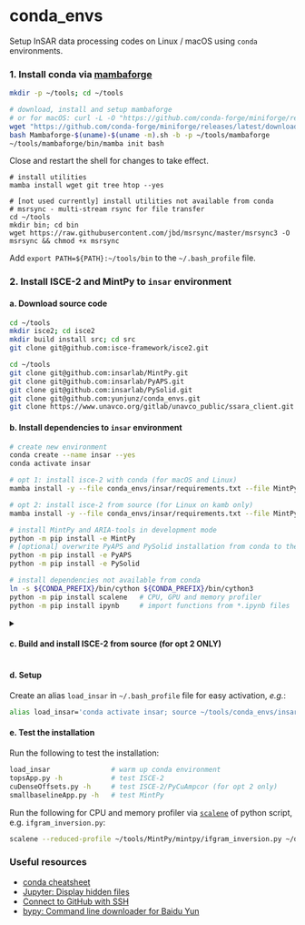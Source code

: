 # conda_envs

Setup InSAR data processing codes on Linux / macOS using `conda` environments.

### 1. Install conda via [mambaforge](https://github.com/conda-forge/miniforge)

```bash
mkdir -p ~/tools; cd ~/tools

# download, install and setup mambaforge
# or for macOS: curl -L -O "https://github.com/conda-forge/miniforge/releases/latest/download/Mambaforge-$(uname)-$(uname -m).sh"
wget "https://github.com/conda-forge/miniforge/releases/latest/download/Mambaforge-$(uname)-$(uname -m).sh"
bash Mambaforge-$(uname)-$(uname -m).sh -b -p ~/tools/mambaforge
~/tools/mambaforge/bin/mamba init bash
```

Close and restart the shell for changes to take effect.

```
# install utilities
mamba install wget git tree htop --yes

# [not used currently] install utilities not available from conda
# msrsync - multi-stream rsync for file transfer
cd ~/tools
mkdir bin; cd bin
wget https://raw.githubusercontent.com/jbd/msrsync/master/msrsync3 -O msrsync && chmod +x msrsync
```

Add `export PATH=${PATH}:~/tools/bin` to the `~/.bash_profile` file.

### 2. Install ISCE-2 and MintPy to `insar` environment

#### a. Download source code

```bash
cd ~/tools
mkdir isce2; cd isce2
mkdir build install src; cd src
git clone git@github.com:isce-framework/isce2.git

cd ~/tools
git clone git@github.com:insarlab/MintPy.git
git clone git@github.com:insarlab/PyAPS.git
git clone git@github.com:insarlab/PySolid.git
git clone git@github.com:yunjunz/conda_envs.git
git clone https://www.unavco.org/gitlab/unavco_public/ssara_client.git utils/SSARA
```

#### b. Install dependencies to `insar` environment

```bash
# create new environment
conda create --name insar --yes
conda activate insar

# opt 1: install isce-2 with conda (for macOS and Linux)
mamba install -y --file conda_envs/insar/requirements.txt --file MintPy/requirements.txt isce2

# opt 2: install isce-2 from source (for Linux on kamb only)
mamba install -y --file conda_envs/insar/requirements.txt --file MintPy/requirements.txt --file conda_envs/isce2/requirements.txt

# install MintPy and ARIA-tools in development mode
python -m pip install -e MintPy
# [optional] overwrite PyAPS and PySolid installation from conda to the local development mode [for developers]
python -m pip install -e PyAPS
python -m pip install -e PySolid

# install dependencies not available from conda
ln -s ${CONDA_PREFIX}/bin/cython ${CONDA_PREFIX}/bin/cython3
python -m pip install scalene   # CPU, GPU and memory profiler
python -m pip install ipynb     # import functions from *.ipynb files
```

<details>
<summary><h4>c. Build and install ISCE-2 from source (for opt 2 ONLY)</h4></summary>

This is for opt 2 (building and installing the development version of ISCE-2 from source) ONLY.

```bash
# load CUDA module on Caltech kamb/HPC
module load cuda/11.2

# generate build system
# before re-run, delete existing contents in build folder
# more notes on https://github.com/lijun99/isce2-install
cd ~/tools/isce2/build
cmake ~/tools/isce2/src/isce2 -DCMAKE_INSTALL_PREFIX=~/tools/isce2/install -DCMAKE_CUDA_FLAGS="-arch=sm_60" -DCMAKE_PREFIX_PATH=${CONDA_PREFIX} -DCMAKE_BUILD_TYPE=Release

# compile and install
# then under the $ISCE_ROOT/install, there should be `bin` and `packages` folder
make -j 16 # use multiple threads to accelerate
make install
```

Add `export ISCE_INSTALL_METHOD="source"` to the `~/.bash_profile` file.
</details>

#### d. Setup

Create an alias `load_insar` in `~/.bash_profile` file for easy activation, _e.g._:

```bash
alias load_insar='conda activate insar; source ~/tools/conda_envs/insar/config.rc'
```

#### e. Test the installation

Run the following to test the installation:

```bash
load_insar               # warm up conda environment
topsApp.py -h            # test ISCE-2
cuDenseOffsets.py -h     # test ISCE-2/PyCuAmpcor (for opt 2 only)
smallbaselineApp.py -h   # test MintPy
```

Run the following for CPU and memory profiler via [`scalene`](https://github.com/emeryberger/scalene) of python script, e.g. `ifgram_inversion.py`:

```bash
scalene --reduced-profile ~/tools/MintPy/mintpy/ifgram_inversion.py ~/data/test/FernandinaSenDT128/mintpy/inputs/ifgramStack.h5 -w no
```

### Useful resources

+ [conda cheatsheet](https://docs.conda.io/projects/conda/en/4.6.0/_downloads/52a95608c49671267e40c689e0bc00ca/conda-cheatsheet.pdf)
+ [Jupyter: Display hidden files](https://jupyterlab.readthedocs.io/en/stable/user/files.html#displaying-hidden-files)
+ [Connect to GitHub with SSH](https://docs.github.com/en/authentication/connecting-to-github-with-ssh)
+ [bypy: Command line downloader for Baidu Yun](https://blog.csdn.net/PolarisRisingWar/article/details/121887801)
